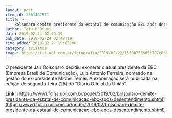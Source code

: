 ```yaml
---
layout: post
item_id: 2501407511
title: >-
    Bolsonaro demite presidente da estatal de comunicação EBC após desentendimento
author: Tatu D'Oquei
date: 2019-02-24 02:49:19
pub_date: 2019-02-24 02:49:19
time_added: 2019-02-22 19:03:00
category: avisamos
image: https://f.i.uol.com.br/fotografia/2019/02/22/15508756605c707c0c689f8_1550875660_3x2_rt.jpg
---
```


O presidente Jair Bolsonaro decidiu exonerar o atual presidente da EBC (Empresa Brasil de Comunicação), Luiz Antonio Ferreira, nomeado na gestão do ex-presidente Michel Temer. A exoneração será publicada na edição de segunda-feira (25) do "Diário Oficial da União".

**Link:** [https://www1.folha.uol.com.br/poder/2019/02/bolsonaro-demite-presidente-da-estatal-de-comunicacao-ebc-apos-desentendimento.shtml](https://www1.folha.uol.com.br/poder/2019/02/bolsonaro-demite-presidente-da-estatal-de-comunicacao-ebc-apos-desentendimento.shtml)

